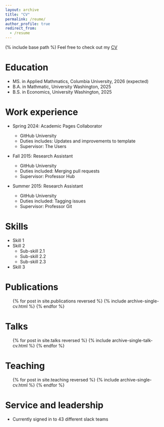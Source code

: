 ```yaml
---
layout: archive
title: "CV"
permalink: /reume/
author_profile: true
redirect_from:
  - /resume
---
```

(% include base path %)
Feel free to check out my [CV](https://weif5.github.io/Test-5/files/Fang_Wei_Resume_Final.pdf)

Education
======
* MS. in Applied Mathmatics, Columbia University, 2026 (expected)
* B.A. in Mathmatic, University Washington, 2025
* B.S. in Economics, University Washington, 2025

Work experience
======
* Spring 2024: Academic Pages Collaborator
  * GitHub University
  * Duties includes: Updates and improvements to template
  * Supervisor: The Users

* Fall 2015: Research Assistant
  * GitHub University
  * Duties included: Merging pull requests
  * Supervisor: Professor Hub

* Summer 2015: Research Assistant
  * GitHub University
  * Duties included: Tagging issues
  * Supervisor: Professor Git
  
Skills
======
* Skill 1
* Skill 2
  * Sub-skill 2.1
  * Sub-skill 2.2
  * Sub-skill 2.3
* Skill 3

Publications
======
  <ul>{% for post in site.publications reversed %}
    {% include archive-single-cv.html %}
  {% endfor %}</ul>
  
Talks
======
  <ul>{% for post in site.talks reversed %}
    {% include archive-single-talk-cv.html  %}
  {% endfor %}</ul>
  
Teaching
======
  <ul>{% for post in site.teaching reversed %}
    {% include archive-single-cv.html %}
  {% endfor %}</ul>
  
Service and leadership
======
* Currently signed in to 43 different slack teams
